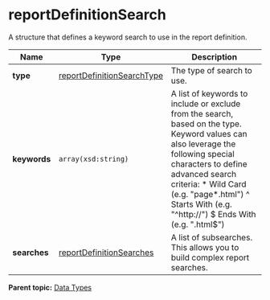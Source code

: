 # reportDefinitionSearch

A structure that defines a keyword search to use in the report definition.

|Name|Type|Description|
|----|----|-----------|
|**type** |[reportDefinitionSearchType](r_reportDefinitionSearchType.md#) |The type of search to use.|
|**keywords** |`array(xsd:string)` | A list of keywords to include or exclude from the search, based on the type. Keyword values can also leverage the following special characters to define advanced search criteria: \* Wild Card \(e.g. "page\*.html"\) ^ Starts With \(e.g. "^http://"\) $ Ends With \(e.g. ".html$"\) |
|**searches** |[reportDefinitionSearches](r_reportDefinitionSearches.md#) |A list of subsearches. This allows you to build complex report searches.|

**Parent topic:** [Data Types](../data_types/c_data_types.md)

